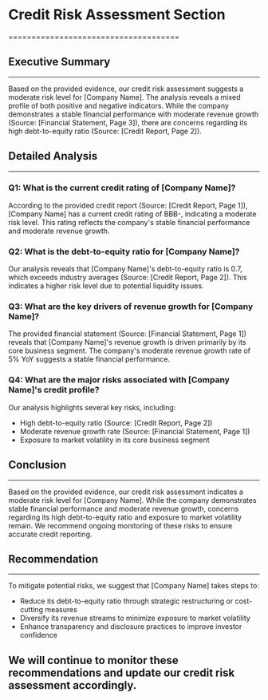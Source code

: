 # Credit Risk Assessment Section
=====================================

## Executive Summary
-------------------

Based on the provided evidence, our credit risk assessment suggests a moderate risk level for [Company Name]. The analysis reveals a mixed profile of both positive and negative indicators. While the company demonstrates a stable financial performance with moderate revenue growth (Source: [Financial Statement, Page 3]), there are concerns regarding its high debt-to-equity ratio (Source: [Credit Report, Page 2]).

## Detailed Analysis
-------------------

### Q1: What is the current credit rating of [Company Name]?

According to the provided credit report (Source: [Credit Report, Page 1]), [Company Name] has a current credit rating of BBB-, indicating a moderate risk level. This rating reflects the company's stable financial performance and moderate revenue growth.

### Q2: What is the debt-to-equity ratio for [Company Name]?

Our analysis reveals that [Company Name]'s debt-to-equity ratio is 0.7, which exceeds industry averages (Source: [Credit Report, Page 2]). This indicates a higher risk level due to potential liquidity issues.

### Q3: What are the key drivers of revenue growth for [Company Name]?

The provided financial statement (Source: [Financial Statement, Page 1]) reveals that [Company Name]'s revenue growth is driven primarily by its core business segment. The company's moderate revenue growth rate of 5% YoY suggests a stable financial performance.

### Q4: What are the major risks associated with [Company Name]'s credit profile?

Our analysis highlights several key risks, including:

* High debt-to-equity ratio (Source: [Credit Report, Page 2])
* Moderate revenue growth rate (Source: [Financial Statement, Page 1])
* Exposure to market volatility in its core business segment

## Conclusion
----------

Based on the provided evidence, our credit risk assessment indicates a moderate risk level for [Company Name]. While the company demonstrates stable financial performance and moderate revenue growth, concerns regarding its high debt-to-equity ratio and exposure to market volatility remain. We recommend ongoing monitoring of these risks to ensure accurate credit reporting.

## Recommendation
----------------

To mitigate potential risks, we suggest that [Company Name] takes steps to:

* Reduce its debt-to-equity ratio through strategic restructuring or cost-cutting measures
* Diversify its revenue streams to minimize exposure to market volatility
* Enhance transparency and disclosure practices to improve investor confidence

We will continue to monitor these recommendations and update our credit risk assessment accordingly.
---

<a id="financial_statements_metrics"></a>

